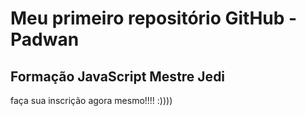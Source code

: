 # Meu primeiro repositório GitHub - Padwan
## Formação JavaScript Mestre Jedi
 
faça sua inscrição agora mesmo!!!!  :)))) 
